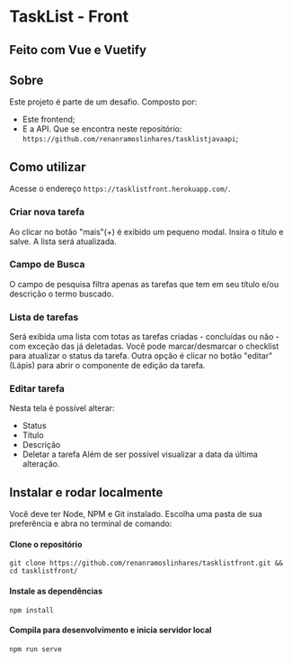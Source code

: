 # TaskList - Front
## Feito com Vue e Vuetify

## Sobre
Este projeto é parte de um desafio. Composto por:
- Este frontend;
- E a API. Que se encontra neste repositório: `https://github.com/renanramoslinhares/tasklistjavaapi`;

## Como utilizar  
Acesse o endereço `https://tasklistfront.herokuapp.com/`.
  
  ### Criar nova tarefa
  Ao clicar no botão "mais"(+) é exibido um pequeno modal. Insira o título e salve.
  A lista será atualizada.
  
  ### Campo de Busca
  O campo de pesquisa filtra apenas as tarefas que tem em seu título e/ou descrição o termo buscado.
  
  ### Lista de tarefas
  Será exibida uma lista com totas as tarefas criadas - concluídas ou não - com exceção das já deletadas.
  Você pode marcar/desmarcar o checklist para atualizar o status da tarefa.
  Outra opção é clicar no botão "editar"(Lápis) para abrir o componente de edição da tarefa.
  
  ### Editar tarefa
  Nesta tela é possível alterar:
  - Status
  - Título
  - Descrição
  - Deletar a tarefa
  Além de ser possível visualizar a data da última alteração.
  
## Instalar e rodar localmente
Você deve ter Node, NPM e Git instalado.
Escolha uma pasta de sua preferência e abra no terminal de comando:
  #### Clone o repositório
    git clone https://github.com/renanramoslinhares/tasklistfront.git && cd tasklistfront/
    
  #### Instale as dependências
    npm install
    
  #### Compila para desenvolvimento e inicia servidor local
    npm run serve
  

